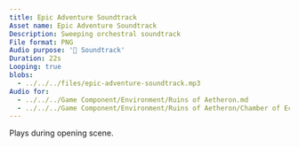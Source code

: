```yaml
---
title: Epic Adventure Soundtrack
Asset name: Epic Adventure Soundtrack
Description: Sweeping orchestral soundtrack
File format: PNG
Audio purpose: '🎼 Soundtrack'
Duration: 22s
Looping: true
blobs: 
  - ../../../files/epic-adventure-soundtrack.mp3
Audio for:
  - ../../../Game Component/Environment/Ruins of Aetheron.md
  - ../../../Game Component/Environment/Ruins of Aetheron/Chamber of Echoes.md
---
```


Plays during opening scene.

